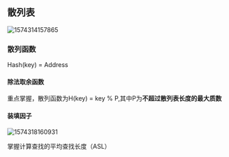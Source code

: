 ## 散列表

![1574314157865](E:\docsify\docs\数据结构与算法\数据结构\images\1574314157865.png)

### 散列函数

Hash(key) = Address

#### 除法取余函数

重点掌握，散列函数为H(key) = key % P,其中P为**不超过散列表长度的最大质数**



#### 装填因子

![1574318160931](E:\docsify\docs\数据结构与算法\数据结构\images\1574318160931.png)



掌握计算查找的平均查找长度（ASL）

